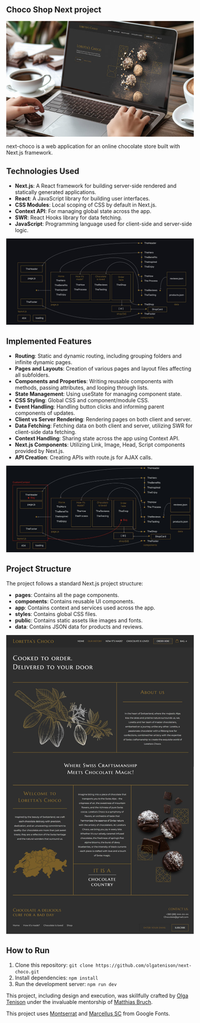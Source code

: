 ## Choco Shop Next project

![site prew](https://github.com/olgatenison/next-choco/blob/main/public/forDescription/17065334873923237.jpg)

next-choco is a web application for an online chocolate store built with Next.js framework.

## Technologies Used

- **Next.js**: A React framework for building server-side rendered and statically generated applications.
- **React**: A JavaScript library for building user interfaces.
- **CSS Modules**: Local scoping of CSS by default in Next.js.
- **Context API**: For managing global state across the app.
- **SWR**: React Hooks library for data fetching.
- **JavaScript**: Programming language used for client-side and server-side logic.

![site map](https://github.com/olgatenison/next-choco/blob/main/public/forDescription/itWorks_01.jpg)

## Implemented Features

- **Routing**: Static and dynamic routing, including grouping folders and infinite dynamic pages.
- **Pages and Layouts**: Creation of various pages and layout files affecting all subfolders.
- **Components and Properties**: Writing reusable components with methods, passing attributes, and looping through lists.
- **State Management**: Using useState for managing component state.
- **CSS Styling**: Global CSS and component/module CSS.
- **Event Handling**: Handling button clicks and informing parent components of updates.
- **Client vs Server Rendering**: Rendering pages on both client and server.
- **Data Fetching**: Fetching data on both client and server, utilizing SWR for client-side data fetching.
- **Context Handling**: Sharing state across the app using Context API.
- **Next.js Components**: Utilizing Link, Image, Head, Script components provided by Next.js.
- **API Creation**: Creating APIs with route.js for AJAX calls.

![site map context](https://github.com/olgatenison/next-choco/blob/main/public/forDescription/itWorks_02.jpg)


## Project Structure

The project follows a standard Next.js project structure:

- **pages**: Contains all the page components.
- **components**: Contains reusable UI components.
- **app**: Contains context and services used across the app.
- **styles**: Contains global CSS files.
- **public**: Contains static assets like images and fonts.
- **data**: Contains JSON data for products and reviews.


![site page](https://github.com/olgatenison/next-choco/blob/main/public/forDescription/02_page_s.jpg)


## How to Run

1. Clone this repository: `git clone https://github.com/olgatenison/next-choco.git`
2. Install dependencies: `npm install`
3. Run the development server: `npm run dev`




This project, including design and execution, was skillfully crafted by [Olga Tenison](https://github.com/olgatenison)
under the invaluable mentorship of [Matthias Bruch](https://github.com/matthiasbruch).

This project uses [Montserrat](https://fonts.google.com/specimen/Montserrat)
and [Marcellus SC](https://fonts.google.com/specimen/Marcellus+SC) from Google Fonts.
